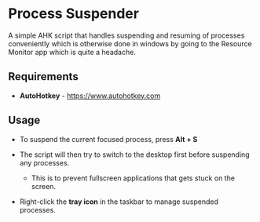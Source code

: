 
# Process Suspender

A simple AHK script that handles suspending and resuming of processes conveniently which is otherwise done in windows by going to the Resource Monitor app which is quite a headache.

## Requirements
- **AutoHotkey** - https://www.autohotkey.com

## Usage
-  To suspend the current focused process, press **Alt + S**

- The script will then try to switch to the desktop first before suspending any processes.

  - This is to prevent fullscreen applications that gets stuck on the screen.

- Right-click the **tray icon** in the taskbar to manage suspended processes.
